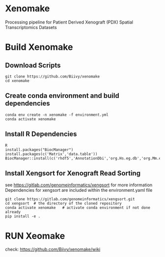 # Xenomake
Processing pipeline for Patient Derived Xenograft (PDX) Spatial Transcriptomics Datasets


# Build Xenomake

## Download Scripts
```
git clone https://github.com/Biivy/xenomake
cd xenomake
```

## Create conda environment and build dependencies
```
conda env create -n xenomake -f environment.yml
conda activate xenomake
```
## Install R Dependencies
```
R
install.packages("BiocManager")
install.packages(c('Matrix','data.table'))
BiocManager::install(c('rhdf5','AnnotationDbi','org.Hs.eg.db','org.Mm.eg.db'))
```
## Install Xengsort for Xenograft Read Sorting <br>
see https://gitlab.com/genomeinformatics/xengsort for more information <br>
Dependencies for xengsort are included within the environment.yaml file
```
git clone https://gitlab.com/genomeinformatics/xengsort.git
cd xengsort  # the directory of the cloned repository
conda activate xenomake   # activate conda environment if not done already
pip install -e .
```

# RUN Xeomake
check: https://github.com/Biivy/xenomake/wiki
